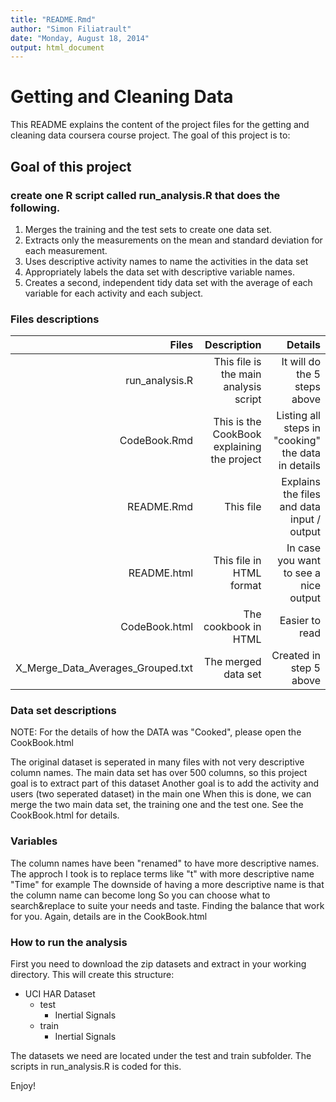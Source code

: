 ```yaml
---
title: "README.Rmd"
author: "Simon Filiatrault"
date: "Monday, August 18, 2014"
output: html_document
---
```


# Getting and Cleaning Data

This README explains the content of the project files for the getting and cleaning data coursera course project.
The goal of this project is to:

## Goal of this project
### create one R script called run_analysis.R that does the following. 
1. Merges the training and the test sets to create one data set.
2. Extracts only the measurements on the mean and standard deviation for each measurement. 
3. Uses descriptive activity names to name the activities in the data set
4. Appropriately labels the data set with descriptive variable names. 
5. Creates a second, independent tidy data set with the average of each variable for each activity and each subject. 

### Files descriptions                
                    
|Files|Description|Details|
|-------------------------:|-----------------------:|-----------------------------:|
|run_analysis.R|This file is the main analysis script|It will do the 5 steps above|
|CodeBook.Rmd|This is the CookBook explaining the project|Listing all steps in "cooking" the data in details|
|README.Rmd|This file|Explains the files and data input / output|
|README.html|This file in HTML format|In case you want to see a nice output|
|CodeBook.html|The cookbook in HTML|Easier to read|
|X_Merge_Data_Averages_Grouped.txt|The merged data set|Created in step 5 above|

### Data set descriptions
  NOTE: For the details of how the DATA was "Cooked", please open the CookBook.html
  
  The original dataset is seperated in many files with not very descriptive column names.
  The main data set has over 500 columns, so this project goal is to extract part of this dataset
  Another goal is to add the activity and users (two seperated dataset) in the main one
  When this is done, we can merge the two main data set, the training one and the test one.
  See the CookBook.html for details.
  
### Variables
  The column names have been "renamed" to have more descriptive names.  
  The approch I took is to replace terms like "t" with more descriptive name "Time" for example
  The downside of having a more descriptive name is that the column name can become long
  So you can choose what to search&replace to suite your needs and taste.  Finding the balance that work for you.
  Again, details are in the CookBook.html
  
### How to run the analysis
  First you need to download the zip datasets and extract in your working directory.
  This will create this structure:

* UCI HAR Dataset  
    + test  
        + Inertial Signals  
    + train   
        + Inertial Signals  
        
 The datasets we need are located under the test and train subfolder.
 The scripts in run_analysis.R is coded for this.
 

Enjoy!


